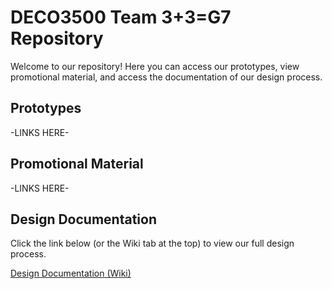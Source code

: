 # DECO3500 Team 3+3=G7 Repository
Welcome to our repository! Here you can access our prototypes, view promotional material, and access the documentation of our design process.

## Prototypes
-LINKS HERE-

## Promotional Material
-LINKS HERE-

## Design Documentation
Click the link below (or the Wiki tab at the top) to view our full design process.

[Design Documentation (Wiki)](https://github.com/dilsp-j/DECO3500-33G7/wiki)
